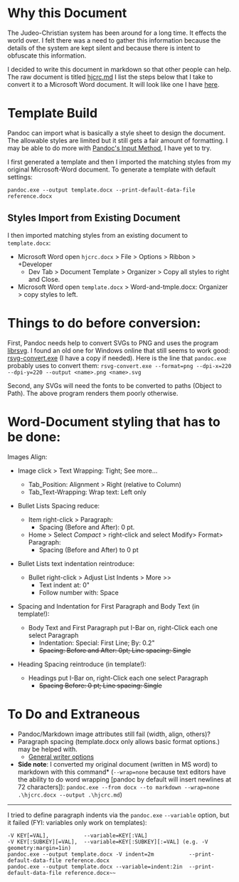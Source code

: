 # Why this Document

The Judeo-Christian system has been around for a long time. It effects the world over. I felt there was a need to gather this information because the details of the system are kept silent and because there is intent to obfuscate this information.

I decided to write this document in markdown so that other people can help. The raw document is titled [hjcrc.md](https://github.com/EdenWise/hjcrc/blob/main/hjcrc.md) I list the steps below that I take to convert it to a Microsoft Word document. It will look like one I have [here](http://tinyurl.com/hjcr1).

# Template Build

Pandoc can import what is basically a style sheet to design the document. The allowable styles are limited but it still gets a fair amount of formatting. I may be able to do more with [Pandoc's Input Method](https://pandoc.org/MANUAL.html#input), I have yet to try.

I first generated a template and then I imported the matching styles from my original Microsoft-Word document. To generate a template with default settings:

    pandoc.exe --output template.docx --print-default-data-file reference.docx

## Styles Import from Existing Document

I then imported matching styles from an existing document to `template.docx`:

* Microsoft Word open `hjcrc.docx` > File > Options > Ribbon > +Developer 
  * Dev Tab > Document Template > Organizer > Copy all styles to right and Close.
* Microsoft Word open `template.docx`  > Word-and-tmple.docx: Organizer > copy styles to left.

# Things to do before conversion:

First, Pandoc needs help to convert SVGs to PNG and uses the program [librsvg](https://wiki.gnome.org/action/show/Projects/LibRsvg). I found an old one for Windows online that still seems to work good: [rsvg-convert.exe](https://opensourcepack.blogspot.com/2012/06/rsvg-convert-svg-image-conversion-tool.html) (I have a copy if needed). Here is the line that `pandoc.exe` probably uses to convert them: `rsvg-convert.exe --format=png --dpi-x=220 --dpi-y=220 --output <name>.png <name>.svg`

Second, any SVGs will need the fonts to be converted to paths (Object to Path). The above program renders them poorly otherwise.

# Word-Document styling that has to be done:

Images Align:

* Image click > Text Wrapping: Tight; See more...
  * Tab_Position:      Alignment > Right (relative to Column)
  * Tab_Text-Wrapping: Wrap text: Left only
    
* Bullet Lists Spacing reduce:
  * Item right-click > Paragraph:
    * Spacing (Before and After): 0 pt.
  * Home > Select *Compact* > right-click and select Modify> Format> Paragraph:
    * Spacing (Before and After) to 0 pt

* Bullet Lists text indentation reintroduce:
  * Bullet right-click > Adjust List Indents > More >>
    * Text indent at:     0"
    * Follow number with: Space

* Spacing and Indentation for First Paragraph and Body Text (in template!):
  * Body Text and First Paragraph put I-Bar on, right-Click each one select Paragraph
    * Indentation:          Special: First Line; By: 0.2"
    * ~~Spacing:              Before and After: 0pt; Line spacing: Single~~

* Heading Spacing reintroduce (in template!):
  * Headings put I-Bar on, right-Click each one select Paragraph
    * ~~Spacing             Before:          0 pt; Line spacing: Single~~

# To Do and Extraneous

* Pandoc/Markdown image attributes still fail (width, align, others)?
* Paragraph spacing (template.docx only allows basic format options.) may be helped with.
  * [General writer options](https://pandoc.org/MANUAL.html#general-writer-options-1)
* **Side note**: I converted my original document (written in MS word) to markdown with this command* (`--wrap=none` because text editors have the ability to do word wrapping [pandoc by default will insert newlines at 72 characters]): `pandoc.exe --from docx --to markdown --wrap=none .\hjcrc.docx --output .\hjcrc.md`)

---

I tried to define paragraph indents via the `pandoc.exe` `--variable` option, but it failed (FYI: variables only work on templates):

    -V KEY[=VAL],           --variable=KEY[:VAL]
    -V KEY[:SUBKEY][=VAL],  --variable=KEY[:SUBKEY][:=VAL] (e.g. -V geometry:margin=1in)
    pandoc.exe --output template.docx -V indent=2m           --print-default-data-file reference.docx   
    pandoc.exe --output template.docx --variable=indent:2in  --print-default-data-file reference.docx~~